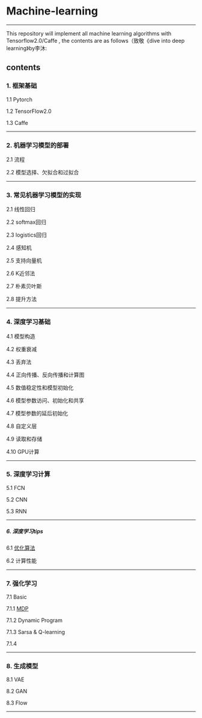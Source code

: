 # Machine-learning

***

This repository will implement all machine learning algorithms with Tensorflow2.0/Caffe , the contents are as follows（致敬《dive into deep learning》by李沐:

## contents

### 1. 框架基础

1.1 Pytorch

1.2 TensorFlow2.0

1.3 Caffe

***

### 2. 机器学习模型的部署

2.1 流程

2.2 模型选择、欠拟合和过拟合


***

### 3. 常见机器学习模型的实现

2.1 线性回归

2.2 softmax回归

2.3 logistics回归

2.4 感知机

2.5 支持向量机

2.6 K近邻法

2.7 朴素贝叶斯

2.8 提升方法

***

### 4. 深度学习基础

4.1 模型构造

4.2 权重衰减

4.3 丢弃法

4.4 正向传播、反向传播和计算图

4.5 数值稳定性和模型初始化

4.6 模型参数访问、初始化和共享

4.7 模型参数的延后初始化

4.8 自定义层

4.9 读取和存储

4.10 GPU计算

***

### 5. 深度学习计算

5.1 FCN

5.2 CNN

5.3 RNN

***

##### 6. 深度学习tips

6.1 [优化算法](https://github.com/houliwei/enjoy-machine-learning/blob/master/optimizer.ipynb)

6.2 计算性能


***

### 7. 强化学习

7.1 Basic

7.1.1 [MDP](https://github.com/houliwei/enjoy-machine-learning/blob/master/MDP.ipynb)

7.1.2 Dynamic Program

7.1.3 Sarsa & Q-learning

7.1.4 



***

### 8. 生成模型

8.1 VAE

8.2 GAN

8.3 Flow

***





